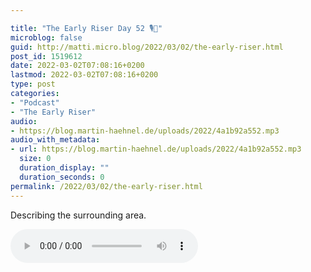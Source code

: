 ```yaml
---

title: "The Early Riser Day 52 🎙🌅"
microblog: false
guid: http://matti.micro.blog/2022/03/02/the-early-riser.html
post_id: 1519612
date: 2022-03-02T07:08:16+0200
lastmod: 2022-03-02T07:08:16+0200
type: post
categories:
- "Podcast"
- "The Early Riser"
audio:
- https://blog.martin-haehnel.de/uploads/2022/4a1b92a552.mp3
audio_with_metadata:
- url: https://blog.martin-haehnel.de/uploads/2022/4a1b92a552.mp3
  size: 0
  duration_display: ""
  duration_seconds: 0
permalink: /2022/03/02/the-early-riser.html
---
```

Describing the surrounding area.

<audio controls="controls" src="https://blog.martin-haehnel.de/uploads/2022/4a1b92a552.mp3" preload="metadata" />
